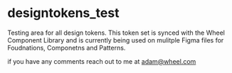 # designtokens_test
Testing area for all design tokens. This token set is synced with the Wheel Component Library and is currently being used on mulitple Figma files for Foudnations, Componetns and Patterns.

if you have any comments reach out to me at adam@wheel.com
